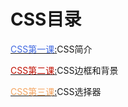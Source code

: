 # CSS目录

[<font color="royalblue">CSS第一课</font>:](./1.md)CSS简介

[<font color="crimeson">CSS第二课</font>:](./2.md)CSS边框和背景

[<font color="sandybrown">CSS第三课</font>:](./2.md)CSS选择器


